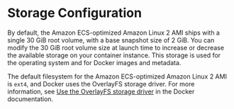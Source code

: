 # Storage Configuration<a name="al2ami-storage-config"></a>

By default, the Amazon ECS\-optimized Amazon Linux 2 AMI ships with a single 30 GiB root volume, with a base snapshot size of 2 GiB\. You can modify the 30 GiB root volume size at launch time to increase or decrease the available storage on your container instance\. This storage is used for the operating system and for Docker images and metadata\.

The default filesystem for the Amazon ECS\-optimized Amazon Linux 2 AMI is `ext4`, and Docker uses the OverlayFS storage driver\. For more information, see [Use the OverlayFS storage driver](https://docs.docker.com/storage/storagedriver/overlayfs-driver/) in the Docker documentation\.